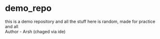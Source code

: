 # demo_repo
this is a demo repository and all the stuff here is random, made for practice and all
<br>
Author - Arsh (chaged via ide)
